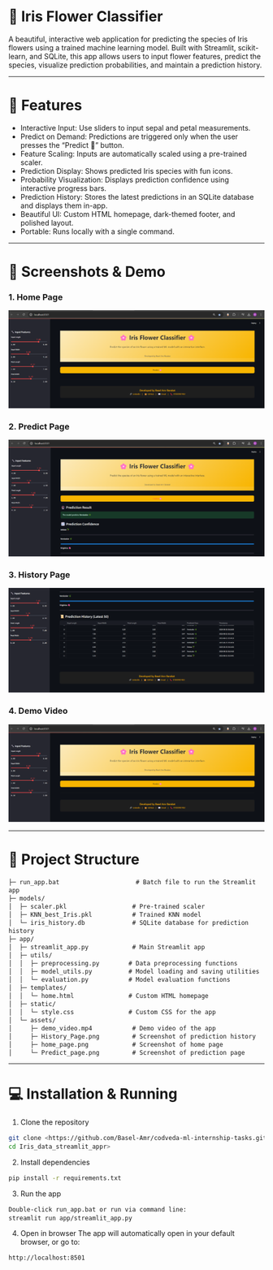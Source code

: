# 🌸 Iris Flower Classifier

A beautiful, interactive web application for predicting the species of Iris flowers using a trained machine learning model. Built with Streamlit, scikit-learn, and SQLite, this app allows users to input flower features, predict the species, visualize prediction probabilities, and maintain a prediction history.

---

# 🚀 Features
*   Interactive Input: Use sliders to input sepal and petal measurements.
*   Predict on Demand: Predictions are triggered only when the user presses the “Predict 🌸” button.
*   Feature Scaling: Inputs are automatically scaled using a pre-trained scaler.
*   Prediction Display: Shows predicted Iris species with fun icons.
*   Probability Visualization: Displays prediction confidence using interactive progress bars.
*   Prediction History: Stores the latest predictions in an SQLite database and displays them in-app.
*   Beautiful UI: Custom HTML homepage, dark-themed footer, and polished layout.
*   Portable: Runs locally with a single command.

---
# 📸 Screenshots & Demo
### **1. Home Page**
![Home Page](app\assets\home_page.png)

### **2. Predict Page**
![Predict Page](app\assets\Predict_page.png)

### **3. History Page**
![History Page](app\assets\History_Page.png)

### **4.  Demo Video**
[![Demo Video](app\assets\home_page.png)](app\assets\demo_video.mp4)

---
# 📂 Project Structure
```
├─ run_app.bat                     # Batch file to run the Streamlit app
├─ models/
│  ├─ scaler.pkl                  # Pre-trained scaler
│  ├─ KNN_best_Iris.pkl           # Trained KNN model
│  └─ iris_history.db             # SQLite database for prediction history
├─ app/
│  ├─ streamlit_app.py            # Main Streamlit app
│  ├─ utils/
│  │  ├─ preprocessing.py        # Data preprocessing functions
│  │  ├─ model_utils.py          # Model loading and saving utilities
│  │  └─ evaluation.py           # Model evaluation functions
│  ├─ templates/
│  │  └─ home.html               # Custom HTML homepage
│  ├─ static/
│  │  └─ style.css               # Custom CSS for the app
│  └─ assets/
│     ├─ demo_video.mp4           # Demo video of the app
│     ├─ History_Page.png         # Screenshot of prediction history
│     ├─ home_page.png            # Screenshot of home page
│     └─ Predict_page.png         # Screenshot of prediction page

```
---

# 💻 Installation & Running
1. Clone the repository
```bash
git clone <https://github.com/Basel-Amr/codveda-ml-internship-tasks.git>
cd Iris_data_streamlit_appr>
```
2. Install dependencies
```bash
pip install -r requirements.txt
```
3. Run the app
```bash
Double-click run_app.bat or run via command line:
streamlit run app/streamlit_app.py

```
4. Open in browser
The app will automatically open in your default browser, or go to:
```bash
http://localhost:8501
```